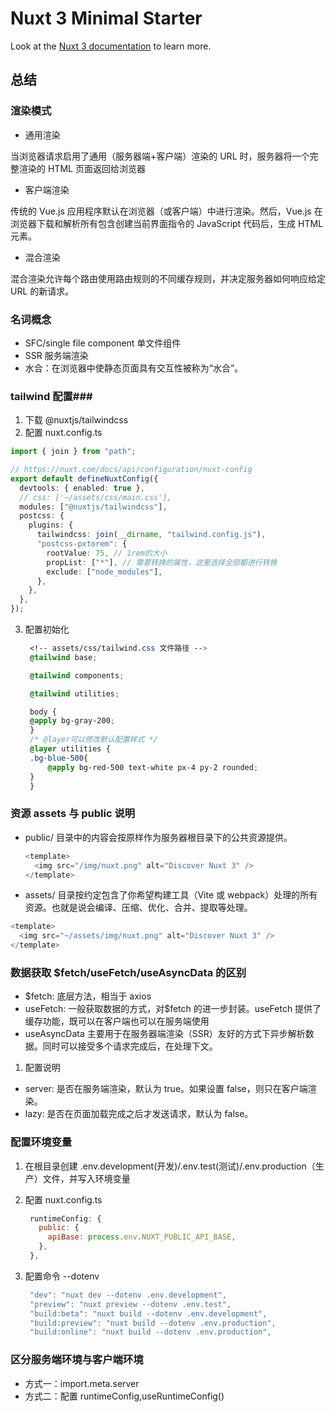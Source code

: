 # Nuxt 3 Minimal Starter

Look at the [Nuxt 3 documentation](https://nuxt.com/docs/getting-started/introduction) to learn more.

## 总结

### 渲染模式

- 通用渲染

当浏览器请求启用了通用（服务器端+客户端）渲染的 URL 时，服务器将一个完整渲染的 HTML 页面返回给浏览器

- 客户端渲染

传统的 Vue.js 应用程序默认在浏览器（或客户端）中进行渲染。然后，Vue.js 在浏览器下载和解析所有包含创建当前界面指令的 JavaScript 代码后，生成 HTML 元素。

- 混合渲染

混合渲染允许每个路由使用路由规则的不同缓存规则，并决定服务器如何响应给定 URL 的新请求。

### 名词概念

- SFC/single file component 单文件组件
- SSR 服务端渲染
- 水合：在浏览器中使静态页面具有交互性被称为“水合”。

### tailwind 配置###

1. 下载 @nuxtjs/tailwindcss
2. 配置 nuxt.config.ts

```ts
import { join } from "path";

// https://nuxt.com/docs/api/configuration/nuxt-config
export default defineNuxtConfig({
  devtools: { enabled: true },
  // css: ['~/assets/css/main.css'],
  modules: ["@nuxtjs/tailwindcss"],
  postcss: {
    plugins: {
      tailwindcss: join(__dirname, "tailwind.config.js"),
      "postcss-pxtorem": {
        rootValue: 75, // 1rem的大小
        propList: ["*"], // 需要转换的属性，这里选择全部都进行转换
        exclude: ["node_modules"],
      },
    },
  },
});
```

3. 配置初始化

   ```css
    <!-- assets/css/tailwind.css 文件路径 -->
    @tailwind base;

    @tailwind components;

    @tailwind utilities;

    body {
    @apply bg-gray-200;
    }
    /* @layer可以修改默认配置样式 */
    @layer utilities {
    .bg-blue-500{
        @apply bg-red-500 text-white px-4 py-2 rounded;
    }
    }
   ```

### 资源 assets 与 public 说明

- public/ 目录中的内容会按原样作为服务器根目录下的公共资源提供。

  ```js
  <template>
    <img src="/img/nuxt.png" alt="Discover Nuxt 3" />
  </template>
  ```

- assets/ 目录按约定包含了你希望构建工具（Vite 或 webpack）处理的所有资源。也就是说会编译、压缩、优化、合并、提取等处理。

```js
<template>
  <img src="~/assets/img/nuxt.png" alt="Discover Nuxt 3" />
</template>
```

### 数据获取 $fetch/useFetch/useAsyncData 的区别

- $fetch: 底层方法，相当于 axios
- useFetch: 一般获取数据的方式，对$fetch 的进一步封装。useFetch 提供了缓存功能，既可以在客户端也可以在服务端使用 ‌
- useAsyncData 主要用于在服务器端渲染（SSR）友好的方式下异步解析数据。同时可以接受多个请求完成后，在处理下文。

1. 配置说明

- server: 是否在服务端渲染，默认为 true。如果设置 false，则只在客户端渲染。
- lazy: 是否在页面加载完成之后才发送请求，默认为 false。

### 配置环境变量

1. 在根目录创建 .env.development(开发)/.env.test(测试)/.env.production（生产）文件，并写入环境变量
2. 配置 nuxt.config.ts

   ```js
    runtimeConfig: {
      public: {
        apiBase: process.env.NUXT_PUBLIC_API_BASE,
      },
    },
   ```

3. 配置命令 --dotenv

   ```js
    "dev": "nuxt dev --dotenv .env.development",
    "preview": "nuxt preview --dotenv .env.test",
    "build:beta": "nuxt build --dotenv .env.development",
    "build:preview": "nuxt build --dotenv .env.production",
    "build:online": "nuxt build --dotenv .env.production",
   ```

### 区分服务端环境与客户端环境

- 方式一：import.meta.server
- 方式二：配置 runtimeConfig,useRuntimeConfig()
